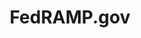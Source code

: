 ---
layout: home-new
body-class: home-new
permalink: /home-new/
title: FedRAMP.gov


hero-text-main: Securing Cloud Services
hero-text-sub: For the Federal Government
hero-secondary-text: The Federal Risk and Authorization Management Program (FedRAMP) provides a standardized approach to security authorizations for cloud service offerings.
first-hero-button: <a href="{{site.baseurl}}/program-basics/">Learn Program Basics</a>
second-hero-button: <a href="#auth-process">Meet The Process</a>


first-main-title: Information for Our Partners

first-column-image: 
first-column-title: Cloud Service Providers
first-column-blurb: Provide your cloud service offering to the Federal Government
first-column-button: <a href="{{site.baseurl}}/cloud-service-providers/" class="partner-learn-more"><button>Learn More</button></a>



second-column-image: 
second-column-title: Agencies
second-column-blurb: Adopt secure innovative cloud services to meet your agency’s critical mission needs
second-column-button: <a href="/federal-agencies/" class="partner-learn-more"><button>Learn More</button></a>

third-column-image: 
third-column-title: Assessors
third-column-blurb: Assess cloud services to ensure they meet FedRAMP requirements
third-column-button: <a href="{{site.baseurl}}/assessors/" class="partner-learn-more"><button>Learn More</button></a>

fedramp-authorization-title: FedRAMP Authorization Process
fedramp-authorization-text: There are two ways to authorize a cloud service offering (CSO) through FedRAMP through an individual Agency or the Joint Authorization Board (JAB). 

fedramp-authorization-chart-desktop: fedramp-authorization-process-home-desktop.svg
fedramp-authorization-chart-tablet: fedramp-authorization-process-home-tablet.svg
fedramp-authorization-chart-mobile: fedramp-authorization-process-home-mobile.svg
fedramp-authorization-chart-alt-text: This is placeholder text.

fedramp-at-a-glance-title: FedRAMP at a Glance
at-a-glance-one-image: 
at-a-glance-one-title: Ready
at-a-glance-one-number: 22

at-a-glance-two-image: 
at-a-glance-two-title: In Process
at-a-glance-two-number: 54

at-a-glance-three-image: 
at-a-glance-three-title: Authorized
at-a-glance-three-number: 179

---